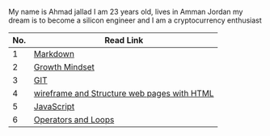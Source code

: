 My name is Ahmad jallad I am 23 years old, lives in Amman Jordan my dream is to become a silicon engineer and I am a cryptocurrency enthusiast

|No. | Read Link|
|----|----------|
1 | [Markdown](https://ahmadjlallad.github.io/reading-notes/Markdown)
2 | [Growth Mindset](https://ahmadjlallad.github.io/reading-notes/growth%20mindset)
3 | [GIT](https://ahmadjlallad.github.io/reading-notes/Read:02%20-Revisions%20and%20the%20Cloud)
4 | [wireframe and Structure web pages with HTML](https://ahmadjlallad.github.io/reading-notes/read03)
5 | [JavaScript](https://ahmadjlallad.github.io/reading-notes/Read04)
6 | [Operators and Loops](https://ahmadjlallad.github.io/reading-notes/read05OperatorsandLoops)



 

